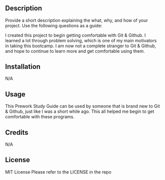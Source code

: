 # <Your-Project-Title>

## Description

Provide a short description explaining the what, why, and how of your project. Use the following questions as a guide:

I created this project to begin getting comfortable with Git & Github. I learned a lot through problem solving, which is one of my main motivators in taking this bootcamp. I am now not a complete stranger to Git & Github, and hope to continue to learn more and get comfortable using them.

## Installation

N/A

## Usage

This Prework Study Guide can be used by someone that is brand new to Git & Github, just like I was a short while ago. This all helped me begin to get comfortable with these programs.

## Credits

N/A

## License

MIT License
Please refer to the LICENSE in the repo
